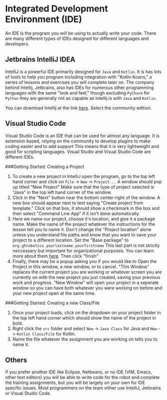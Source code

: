 # Integrated Development Environment (IDE)
An IDE is the program you will be using to actually write your code. 
There are many different types of IDEs designed for different languages and developers.

## Jetbrains IntelliJ IDEA
IntelliJ is a powerful IDE primarily designed for `Java` and `Kotlin`.
It is has lots of tools to help you program including integration with "Kotlin Koans," a series
of lessons and exercises you will complete later on.
The company behind Intellij, Jetbrains, also has IDEs for numerous other programming languages with the same
"look and feel," though excluding `PyCharm` for `Python` they are generally not as capable as Intellij is with 
`Java` and `Kotlin`.

You can download Intellij at the link [here](https://www.jetbrains.com/idea/download). Select the community edition.

## Visual Studio Code
Visual Studio Code is an IDE that can be used for almost any language.
It is extension based, relying on the community to develop plugins to make coding easier and to add support
This means that it is very lightweight and good for scripting languages.
Visual Studio and Visual Studio Code are different IDEs.

###Getting Started: Creating a Project
1. To create a new project in IntelliJ open the program, go to the top left hand corner and click on 
`File` -> `New` -> `Project...` A window should pop up titled "New Project" 
Make sure that the type of project selected is "Java" in the top left hand corner of the window.
2. Click in the "Next" button near the bottom center-right of the window. A new box should appear next to text saying "Create project from template." Click on that box, it should show a checkmark in the box and then select "Command Line App" if it isn't done automatically.
3. Here we name our project, choose it's location, and give it a package name. Make the name of the project whatever the instructions for the lesson tell you to name it. Don't change the "Project location" alone unless you understand file paths and know that you want to save your project to a different location. Set the "Base package" to `org.ghrobotics.yourlastname.yourfirstname` This last part is not strictly neccessary but important for organizational purposes. You can learn more about them [here](). Then click "finish"
4. Finally, there may be a popup asking you if you would like to Open the Project in this window, a new window, or to cancel. "This Window" replaces the current project you are working or whatever screen you are currently on with the new project you just created, saving your previous work and progress. "New Window" will open your project in a seperate window so you can have both whatever you were working on before and your new project open at the same time.

###Getting Started: Creating a new Class/File
1. Once your project loads, click on the dropdown on your project folder in the top left hand corner which should show 
the name of the project in bold.
2. Right click the `src` folder and select `New` -> `Java Class` for Java and `New` -> `Kotlin Class/File` for Kotlin.
3. Name the file whatever the assignment you are working on tells you to name it.

## Others
If you prefer another IDE like Eclipse, Netbeans, or no IDE (VIM, Emacs, other text editors) 
you will be able to write code for the robot and complete the training assignments, but you will be largely on your own 
for IDE specific issues. Most programmers on the team either use IntelliJ, Jetbrains or Visual Studio Code.
